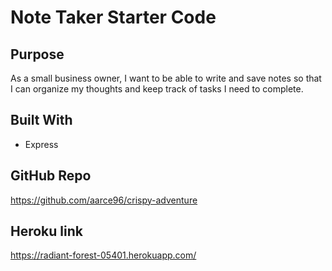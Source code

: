 # Note Taker Starter Code

## Purpose 
As a small business owner, I want to be able to write and save notes so that I can organize my thoughts and keep track of tasks I need to complete. 

## Built With 
* Express

## GitHub Repo
https://github.com/aarce96/crispy-adventure

## Heroku link
https://radiant-forest-05401.herokuapp.com/